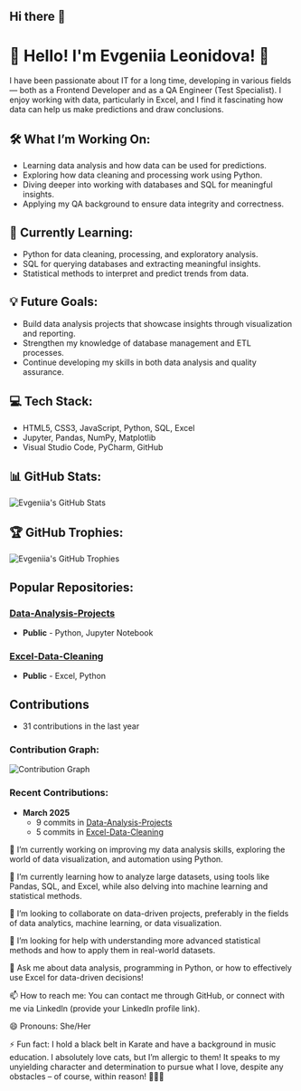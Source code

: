 ## Hi there 👋

# 👋 Hello! I'm Evgeniia Leonidova! 💫

I have been passionate about IT for a long time, developing in various fields — both as a Frontend Developer and as a QA Engineer (Test Specialist). I enjoy working with data, particularly in Excel, and I find it fascinating how data can help us make predictions and draw conclusions.

## 🛠 What I’m Working On:
- Learning data analysis and how data can be used for predictions.
- Exploring how data cleaning and processing work using Python.
- Diving deeper into working with databases and SQL for meaningful insights.
- Applying my QA background to ensure data integrity and correctness.

## 🌟 Currently Learning:
- Python for data cleaning, processing, and exploratory analysis.
- SQL for querying databases and extracting meaningful insights.
- Statistical methods to interpret and predict trends from data.

## 💡 Future Goals:
- Build data analysis projects that showcase insights through visualization and reporting.
- Strengthen my knowledge of database management and ETL processes.
- Continue developing my skills in both data analysis and quality assurance.

## 💻 Tech Stack:
- HTML5, CSS3, JavaScript, Python, SQL, Excel
- Jupyter, Pandas, NumPy, Matplotlib
- Visual Studio Code, PyCharm, GitHub

## 📊 GitHub Stats:

![Evgeniia's GitHub Stats](https://github-readme-stats.vercel.app/api?username=EvgeniiaLeonidova&show_icons=true&hide_title=true&count_private=true&hide=prs&theme=radical)

## 🏆 GitHub Trophies:

![Evgeniia's GitHub Trophies](https://github-profile-trophy.vercel.app/?username=EvgeniiaLeonidova&theme=gruvbox&margin-w=15&margin-h=15)

## Popular Repositories:

### [Data-Analysis-Projects](https://github.com/EvgeniiaLeonidova/Data-Analysis-Projects)
- **Public** - Python, Jupyter Notebook

### [Excel-Data-Cleaning](https://github.com/EvgeniiaLeonidova/Excel-Data-Cleaning)
- **Public** - Excel, Python

## Contributions

- 31 contributions in the last year

### Contribution Graph:

![Contribution Graph](https://activity-graph.herokuapp.com/graph?username=EvgeniiaLeonidova&bg_color=ffffff&color=000000&line=000000&point=000000&area=true&area_color=ff0b0b)

### Recent Contributions:

- **March 2025**
  - 9 commits in [Data-Analysis-Projects](https://github.com/EvgeniiaLeonidova/Data-Analysis-Projects)
  - 5 commits in [Excel-Data-Cleaning](https://github.com/EvgeniiaLeonidova/Excel-Data-Cleaning)

🔭 I’m currently working on improving my data analysis skills, exploring the world of data visualization, and automation using Python.

🌱 I’m currently learning how to analyze large datasets, using tools like Pandas, SQL, and Excel, while also delving into machine learning and statistical methods.

👯 I’m looking to collaborate on data-driven projects, preferably in the fields of data analytics, machine learning, or data visualization.

🤔 I’m looking for help with understanding more advanced statistical methods and how to apply them in real-world datasets.

💬 Ask me about data analysis, programming in Python, or how to effectively use Excel for data-driven decisions!

📫 How to reach me: You can contact me through GitHub, or connect with me via LinkedIn (provide your LinkedIn profile link).

😄 Pronouns: She/Her

⚡ Fun fact: I hold a black belt in Karate and have a background in music education. I absolutely love cats, but I’m allergic to them! It speaks to my unyielding character and determination to pursue what I love, despite any obstacles – of course, within reason! 🥋🎶🐱


